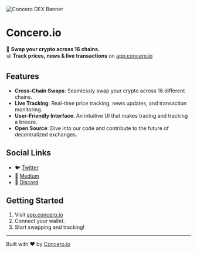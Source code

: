 ![Concero DEX Banner](https://pbs.twimg.com/profile_banners/1656709850234077194/1691232566/1500x500)

# Concero.io

🚀 **Swap your crypto across 16 chains.**  
📊 **Track prices, news & live transactions** on [app.concero.io](http://app.concero.io)

## Features

- **Cross-Chain Swaps**: Seamlessly swap your crypto across 16 different chains.
- **Live Tracking**: Real-time price tracking, news updates, and transaction monitoring.
- **User-Friendly Interface**: An intuitive UI that makes trading and tracking a breeze.
- **Open Source**: Dive into our code and contribute to the future of decentralized exchanges.

## Social Links

- 🐦 [Twitter](https://twitter.com/concero_io)
- 📖 [Medium](https://medium.com/@concero)
- 💬 [Discord](https://discord.gg/concero_io)

## Getting Started

1. Visit [app.concero.io](http://dex.concero.io)
2. Connect your wallet.
3. Start swapping and tracking!

---

Built with ❤️ by [Concero.io](https://concero.io)
